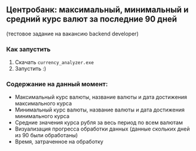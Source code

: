 ## Центробанк: максимальный, минимальный и средний курс валют за последние 90 дней
(тестовое задание на вакансию backend developer)

### Как запустить
1. Скачать `currency_analyzer.exe` 
2. Запустить :)

### Содержание на данный момент:
- Максимальный курс валюты, название валюты и дата достижения максимального курса
- Минимальный курс валюты, название валюты и дата достижения минимального курса
- Средние значения курса рубля за весь период по всем валютам
- Визуализация прогресса обработки данных (данные скольких дней из 90 были обработаны)
- Время, затраченное на обработку